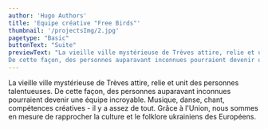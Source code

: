 ```yaml
---
author: 'Hugo Authors'
title: 'Equipe créative "Free Birds"'
thumbnail: '/projectsImg/2.jpg'
pagetype: "Basic"
buttonText: "Suite"
previewText: "La vieille ville mystérieuse de Trèves attire, relie et unit des personnes talentueuses.
De cette façon, des personnes auparavant inconnues pourraient devenir une équipe incroyable."
---
```


La vieille ville mystérieuse de Trèves attire, relie et unit des personnes talentueuses.
De cette façon, des personnes auparavant inconnues pourraient devenir une équipe incroyable.
Musique, danse, chant, compétences créatives - il y a assez de tout.
Grâce à l'Union, nous sommes en mesure de rapprocher la culture et le folklore ukrainiens des Européens.
